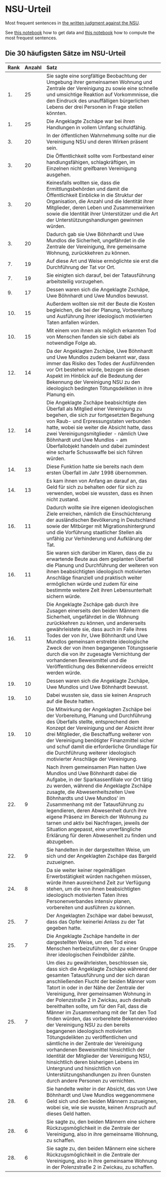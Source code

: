 # NSU-Urteil

Most frequent sentences in [the written judgment against the NSU](https://fragdenstaat.de/blog/2020/06/30/nsu-prozess-urteil-olg-muenchen/).

See [this notebook](./get_data.ipynb) how to get data and [this notebook](./most_frequent_sent.ipynb) how to compute the most frequest sentences.


## Die 30 häufigsten Sätze im NSU-Urteil

| Rank | Anzahl | Satz                                                                                                                                                                                                                                                                                                                                                                                                                                                                                                                                                                                                                                                                                                                                                                                                                                                          |
| ---- | ------ | :------------------------------------------------------------------------------------------------------------------------------------------------------------------------------------------------------------------------------------------------------------------------------------------------------------------------------------------------------------------------------------------------------------------------------------------------------------------------------------------------------------------------------------------------------------------------------------------------------------------------------------------------------------------------------------------------------------------------------------------------------------------------------------------------------------------------------------------------------------ |
| 1.   | 25     | Sie sagte eine sorgfältige Beobachtung der Umgebung ihrer gemeinsamen Wohnung und Zentrale der Vereinigung zu sowie eine schnelle und umsichtige Reaktion auf Vorkommnisse, die den Eindruck des unauffälligen bürgerlichen Lebens der drei Personen in Frage stellen könnten.                                                                                                                                                                                                                                                                                                                                                                                                                                                                                                                                                                                |
| 1.   | 25     | Die Angeklagte Zschäpe war bei ihren Handlungen in vollem Umfang schuldfähig.                                                                                                                                                                                                                                                                                                                                                                                                                                                                                                                                                                                                                                                                                                                                                                                 |
| 3.   | 20     | In der öffentlichen Wahrnehmung sollte nur die Vereinigung NSU und deren Wirken präsent sein.                                                                                                                                                                                                                                                                                                                                                                                                                                                                                                                                                                                                                                                                                                                                                                 |
| 3.   | 20     | Die Öffentlichkeit sollte vom Fortbestand einer handlungsfähigen, schlagkräftigen, im Einzelnen nicht greifbaren Vereinigung ausgehen.                                                                                                                                                                                                                                                                                                                                                                                                                                                                                                                                                                                                                                                                                                                        |
| 3.   | 20     | Keinesfalls wollten sie, dass die Ermittlungsbehörden und damit die Öffentlichkeit Einblicke in die Struktur der Organisation, die Anzahl und die Identität ihrer Mitglieder, deren Leben und Zusammenwirken sowie die Identität ihrer Unterstützer und die Art der Unterstützungshandlungen gewinnen würden.                                                                                                                                                                                                                                                                                                                                                                                                                                                                                                                                                 |
| 3.   | 20     | Dadurch gab sie Uwe Böhnhardt und Uwe Mundlos die Sicherheit, ungefährdet in die Zentrale der Vereinigung, ihre gemeinsame Wohnung, zurückkehren zu können.                                                                                                                                                                                                                                                                                                                                                                                                                                                                                                                                                                                                                                                                                                   |
| 7.   | 19     | Auf diese Art und Weise ermöglichte sie erst die Durchführung der Tat vor Ort.                                                                                                                                                                                                                                                                                                                                                                                                                                                                                                                                                                                                                                                                                                                                                                                |
| 7.   | 19     | Sie einigten sich darauf, bei der Tatausführung arbeitsteilig vorzugehen.                                                                                                                                                                                                                                                                                                                                                                                                                                                                                                                                                                                                                                                                                                                                                                                     |
| 9.   | 17     | Dessen waren sich die Angeklagte Zschäpe, Uwe Böhnhardt und Uwe Mundlos bewusst.                                                                                                                                                                                                                                                                                                                                                                                                                                                                                                                                                                                                                                                                                                                                                                              |
| 10.  | 15     | Außerdem wollten sie mit der Beute die Kosten begleichen, die bei der Planung, Vorbereitung und Ausführung ihrer ideologisch motivierten Taten anfallen würden.                                                                                                                                                                                                                                                                                                                                                                                                                                                                                                                                                                                                                                                                                               |
| 10.  | 15     | Mit einem von ihnen als möglich erkannten Tod von Menschen fanden sie sich dabei als notwendige Folge ab.                                                                                                                                                                                                                                                                                                                                                                                                                                                                                                                                                                                                                                                                                                                                                     |
| 12.  | 14     | Da der Angeklagten Zschäpe, Uwe Böhnhardt und Uwe Mundlos zudem bekannt war, dass immer das Risiko des Todes der Ausführenden vor Ort bestehen würde, bezogen sie diesen Aspekt im Hinblick auf die Bedeutung der Bekennung der Vereinigung NSU zu den ideologisch bedingten Tötungsdelikten in ihre Planung ein.                                                                                                                                                                                                                                                                                                                                                                                                                                                                                                                                             |
| 12.  | 14     | Die Angeklagte Zschäpe beabsichtigte den Überfall als Mitglied einer Vereinigung zu begehen, die sich zur fortgesetzten Begehung von Raub- und Erpressungstaten verbunden hatte, wobei sie weiter die Absicht hatte, dass zwei Vereinigungsmitglieder - nämlich Uwe Böhnhardt und Uwe Mundlos - am Überfallobjekt handeln und dabei zumindest eine scharfe Schusswaffe bei sich führen würden.                                                                                                                                                                                                                                                                                                                                                                                                                                                                |
| 14.  | 13     | Diese Funktion hatte sie bereits nach dem ersten Überfall im Jahr 1998 übernommen.                                                                                                                                                                                                                                                                                                                                                                                                                                                                                                                                                                                                                                                                                                                                                                            |
| 14.  | 13     | Es kam ihnen von Anfang an darauf an, das Geld für sich zu behalten oder für sich zu verwenden, wobei sie wussten, dass es ihnen nicht zustand.                                                                                                                                                                                                                                                                                                                                                                                                                                                                                                                                                                                                                                                                                                               |
| 16.  | 11     | Dadurch wollte sie ihre eigenen ideologischen Ziele erreichen, nämlich die Einschüchterung der ausländischen Bevölkerung in Deutschland sowie der Mitbürger mit Migrationshintergrund und die Vorführung staatlicher Stellen als unfähig zur Verhinderung und Aufklärung der Tat.                                                                                                                                                                                                                                                                                                                                                                                                                                                                                                                                                                             |
| 16.  | 11     | Sie waren sich darüber im Klaren, dass die zu erwartende Beute aus dem geplanten Überfall die Planung und Durchführung der weiteren von ihnen beabsichtigten ideologisch motivierten Anschläge finanziell und praktisch weiter ermöglichen würde und zudem für eine bestimmte weitere Zeit ihren Lebensunterhalt sichern würde.                                                                                                                                                                                                                                                                                                                                                                                                                                                                                                                               |
| 16.  | 11     | Die Angeklagte Zschäpe gab durch ihre Zusagen einerseits den beiden Männern die Sicherheit, ungefährdet in die Wohnung zurückkehren zu können, und andererseits gewährleistete sie, dass auch im Falle ihres Todes der von ihr, Uwe Böhnhardt und Uwe Mundlos gemeinsam erstrebte ideologische Zweck der von ihnen begangenen Tötungsserie durch die von ihr zugesagte Vernichtung der vorhandenen Beweismittel und die Veröffentlichung des Bekennervideos erreicht werden würde.                                                                                                                                                                                                                                                                                                                                                                            |
| 19.  | 10     | Dessen waren sich die Angeklagte Zschäpe, Uwe Mundlos und Uwe Böhnhardt bewusst.                                                                                                                                                                                                                                                                                                                                                                                                                                                                                                                                                                                                                                                                                                                                                                              |
| 19.  | 10     | Dabei wussten sie, dass sie keinen Anspruch auf die Beute hatten.                                                                                                                                                                                                                                                                                                                                                                                                                                                                                                                                                                                                                                                                                                                                                                                             |
| 19.  | 10     | Die Mitwirkung der Angeklagten Zschäpe bei der Vorbereitung, Planung und Durchführung des Überfalls stellte, entsprechend dem Konzept der Vereinigung und der Absicht ihrer drei Mitglieder, die Beschaffung weiterer von der Vereinigung benötigter Finanzmittel sicher und schuf damit die erforderliche Grundlage für die Durchführung weiterer ideologisch motivierter Anschläge der Vereinigung.                                                                                                                                                                                                                                                                                                                                                                                                                                                         |
| 22.  | 9      | Nach ihrem gemeinsamen Plan hatten Uwe Mundlos und Uwe Böhnhardt dabei die Aufgabe, in der Sparkassenfiliale vor Ort tätig zu werden, während die Angeklagte Zschäpe zusagte, die Abwesenheitszeiten Uwe Böhnhardts und Uwe Mundlos' im Zusammenhang mit der Tatausführung zu legendieren, deren Abwesenheit durch ihre eigene Präsenz im Bereich der Wohnung zu tarnen und aktiv bei Nachfragen, jeweils der Situation angepasst, eine unverfängliche Erklärung für deren Abwesenheit zu finden und abzugeben.                                                                                                                                                                                                                                                                                                                                               |
| 22.  | 9      | Sie handelten in der dargestellten Weise, um sich und der Angeklagten Zschäpe das Bargeld zuzueignen.                                                                                                                                                                                                                                                                                                                                                                                                                                                                                                                                                                                                                                                                                                                                                         |
| 24.  | 8      | Da sie weiter keiner regelmäßigen Erwerbstätigkeit würden nachgehen müssen, würde ihnen ausreichend Zeit zur Verfügung stehen, um die von ihnen beabsichtigten ideologisch motivierten Taten ihres Personenverbandes intensiv planen, vorbereiten und ausführen zu können.                                                                                                                                                                                                                                                                                                                                                                                                                                                                                                                                                                                    |
| 25.  | 7      | Der Angeklagten Zschäpe war dabei bewusst, dass das Opfer keinerlei Anlass zu der Tat gegeben hatte.                                                                                                                                                                                                                                                                                                                                                                                                                                                                                                                                                                                                                                                                                                                                                          |
| 25.  | 7      | Die Angeklagte Zschäpe handelte in der dargestellten Weise, um den Tod eines Menschen herbeizuführen, der zu einer Gruppe ihrer ideologischen Feindbilder zählte.                                                                                                                                                                                                                                                                                                                                                                                                                                                                                                                                                                                                                                                                                             |
| 25.  | 7      | Um dies zu gewährleisten, beschlossen sie, dass sich die Angeklagte Zschäpe während der gesamten Tatausführung und der sich daran anschließenden Flucht der beiden Männer vom Tatort in oder in der Nähe der Zentrale der Vereinigung, ihrer gemeinsamen Wohnung in der Polenzstraße 2 in Zwickau, auch deshalb bereithalten sollte, um für den Fall, dass die Männer im Zusammenhang mit der Tat den Tod finden würden, das vorbereitete Bekennervideo der Vereinigung NSU zu den bereits begangenen ideologisch motivierten Tötungsdelikten zu veröffentlichen und sämtliche in der Zentrale der Vereinigung vorhandenen Beweismittel hinsichtlich der Identität der Mitglieder der Vereinigung NSU, hinsichtlich deren bisherigen Lebens im Untergrund und hinsichtlich von Unterstützungshandlungen zu ihren Gunsten durch andere Personen zu vernichten. |
| 28.  | 6      | Sie handelte weiter in der Absicht, das von Uwe Böhnhardt und Uwe Mundlos weggenommene Geld sich und den beiden Männern zuzueignen, wobei sie, wie sie wusste, keinen Anspruch auf dieses Geld hatten.                                                                                                                                                                                                                                                                                                                                                                                                                                                                                                                                                                                                                                                        |
| 28.  | 6      | Sie sagte zu, den beiden Männern eine sichere Rückzugsmöglichkeit in die Zentrale der Vereinigung, also in ihre gemeinsame Wohnung, zu schaffen.                                                                                                                                                                                                                                                                                                                                                                                                                                                                                                                                                                                                                                                                                                              |
| 28.  | 6      | Sie sagte zu, den beiden Männern eine sichere Rückzugsmöglichkeit in die Zentrale der Vereinigung, also in ihre gemeinsame Wohnung in der Polenzstraße 2 in Zwickau, zu schaffen.                                                                                                                                                                                                                                                                                                                                                                                                                                                                                                                                                                                                                                                                             |

